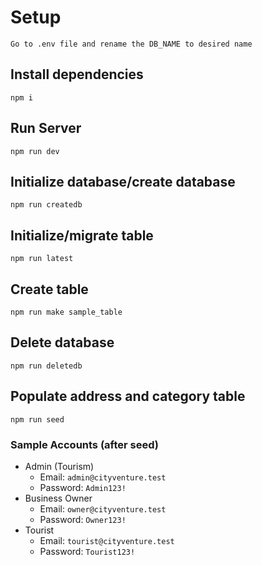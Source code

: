 # Setup

    Go to .env file and rename the DB_NAME to desired name

## Install dependencies

    npm i

## Run Server

    npm run dev

## Initialize database/create database

    npm run createdb

## Initialize/migrate table

    npm run latest

## Create table

    npm run make sample_table

## Delete database

    npm run deletedb

## Populate address and category table

    npm run seed

### Sample Accounts (after seed)

- Admin (Tourism)
  - Email: `admin@cityventure.test`
  - Password: `Admin123!`
- Business Owner
  - Email: `owner@cityventure.test`
  - Password: `Owner123!`
- Tourist
  - Email: `tourist@cityventure.test`
  - Password: `Tourist123!`
  
